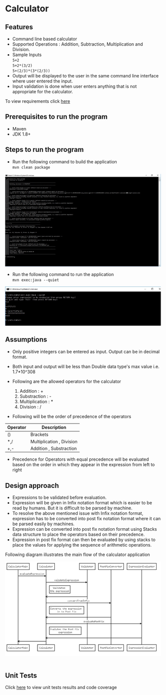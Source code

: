 #  Calculator

## Features
- Command line based calculator
- Supported Operations : Addition, Subtraction, Multiplication and Division.
- Sample Inputs <br />
  `5+2` <br />
  `5+2*(3/2)` <br />
   `5+(2/3)*(3*(2/3))` <br />
- Output will be displayed to the user in the same command line interface where user entered the input.
- Input validation is done when user enters anything that is not appropriate for the calculator.

 To view requirements click [here](https://github.com/vimal-kanagaraj/calculator/blob/master/Requirements.md "Click to view requirements")

## Prerequisites to run the program
- Maven 
- JDK 1.8+

## Steps to run the program
- Run the following command to build the application<br />
 `mvn clean package` <br />
 
![](https://github.com/vimal-kanagaraj/calculator/raw/master/screenshots/mvn-package.jpg)
<br />

- Run the following command to run the application <br />
 `mvn exec:java --quiet` <br />

 ![](https://github.com/vimal-kanagaraj/calculator/raw/master/screenshots/mvn-run.jpg) 
 <br />
 
## Assumptions
- Only positive integers can be entered as input. Output can be in decimal format.
- Both input and output will be less than Double data type's max value i.e. 1.7*10^308
- Following are the allowed operators for the calculator
	1. 	Addition  :  +
	2. 	Substraction :  -
	3. 	Multiplication :  *
	4. 	Division :  /
	
-  Following will be the order of precedence of the operators


Operator  | Description
------------- | -------------
()  |Brackets
*,/  | Multiplication , Division
+,- | Addition , Substraction

-  Precedence for Operators with equal precedence will be evaluated based on the order in which they appear in the expression from left to right


## Design approach
 - Expressions to be validated before evaluation.
 - Expression will be given in Infix notation format which is easier to be read by humans. But it is difficult to be parsed by machine. 
 - To resolve the above mentioned issue with Infix notation format, expression has to be converted into post fix notation format where it can be parsed easily by machines.
 - Expression can be converted into post fix notation format using Stacks data structure to place the operators based on their precedence.
 - Expression in post fix format can then be evaluated by using stacks to place the values for applying the sequence of arithmetic operations.
 
 
 Following diagram illustrates the main flow of the calculator application
 
 ![](https://github.com/vimal-kanagaraj/calculator/raw/master/screenshots/sequence-diagram.jpg)  
 <br />
## Unit Tests
Click [here](https://github.com/vimal-kanagaraj/calculator/blob/master/UnitTestResults.md "Click to view unit tests results and code coverage") to view unit tests results and code coverage
